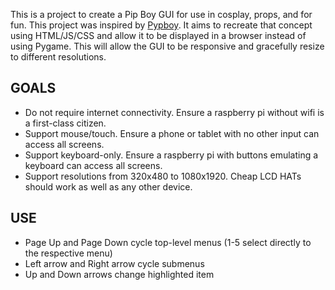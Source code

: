 This is a project to create a Pip Boy GUI for use in cosplay, props, and for fun.  This project was
inspired by [Pypboy](https://github.com/sabas1080/pypboy).  It aims to recreate that concept using
HTML/JS/CSS and allow it to be displayed in a browser instead of using Pygame.  This will allow the
GUI to be responsive and gracefully resize to different resolutions.

GOALS
-----
* Do not require internet connectivity. Ensure a raspberry pi without wifi is a first-class citizen.
* Support mouse/touch. Ensure a phone or tablet with no other input can access all screens.
* Support keyboard-only. Ensure a raspberry pi with buttons emulating a keyboard can access all screens.
* Support resolutions from 320x480 to 1080x1920. Cheap LCD HATs should work as well as any other device.

USE
-----
* Page Up and Page Down cycle top-level menus (1-5 select directly to the respective menu)
* Left arrow and Right arrow cycle submenus
* Up and Down arrows change highlighted item